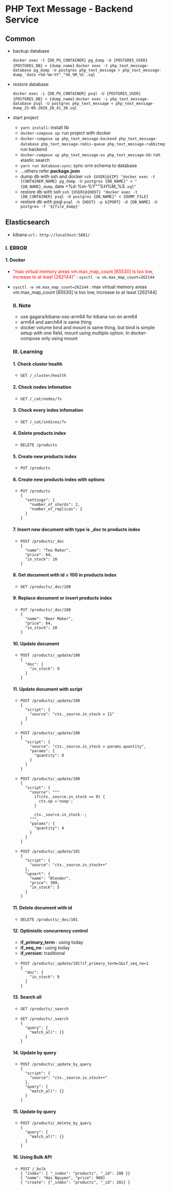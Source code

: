 # PHP Text Message - Backend Service
  ## Common
  - backup database

    ```docker exec -t {DB_PG_CONTAINER} pg_dump -U {POSTGRES_USER} {POSTGRES_DB} > {dump_name}```
    ```docker exec -t php_text_message-database pg_dump -U postgres php_text_message > php_text_message-dump_`date +%d-%m-%Y"_"%H_%M_%S`.sql```
  - restore database

    ```docker exec -i {DB_PG_CONTAINER} psql -U {POSTGRES_USER} {POSTGRES_DB} < {dump_name}```
    ```docker exec -i php_text_message-database psql -U postgres php_text_message < php_text_message-dump_25-06-2020_20_41_30.sql```
  - start project
    - `yarn install`: install lib
    - `docker-compose up`: run project with docker
    - `docker-compose up php_text_message-backend php_text_message-database php_text_message-redis-queue php_text_message-rabbitmq`: run backend
    - `docker-compose up php_text_message-es php_text_message-kb`: run elastic search
    - `yarn run database:sync`: sync orm schema to database
    - ...others refer **package.json**
    - dump db with ssh and docker `ssh {USER}@{IP} "docker exec -t {CONTAINER_NAME} pg_dump -U postgres {DB_NAME}" > "{DB_NAME}_dump_`date +%d-%m-%Y"_"%H_%M_%S`.sql"`
    - restore db with ssh `ssh {USER}@{HOST} "docker exec -t {DB_CONTAINER} psql -U postgres {DB_NAME}" < {DUMP_FILE}`
    - restore db with psql `psql -h {HOST} -p ${PORT} -d {DB_NAME} -U postgres -f '${file_dump}'`
  ## Elasticsearch
  - kibana `url: http://localhost:5601/`
  ### I. ERROR
  #### 1. Docker 
  - <span style="color:red">"max virtual memory areas vm.max_map_count [65530] is too low, increase to at least [262144]"</span> : ````sysctl -w vm.max_map_count=262144````
  - `sysctl -w vm.max_map_count=262144` : max virtual memory areas vm.max_map_count [65530] is too low, increase to at least [262144]
    ### II. Note
    - use gagara/kibana-oss-arm64 for kibana run on arm64
    - arm64 and aarch64 is same thing
    - docker volume bind and mount is same thing, but bind is simple setup with one field, mount using multiple option. In docker-compose only using mount
    ### III. Learning
    #### 1. Check **cluster** health
    - ```
      GET /_cluster/health
      ```

    #### 2. Check **nodes** infomation
    - ```
      GET /_cat/nodes/?v
      ```

    #### 3. Check every **index** infomation
    - ```
      GET /_cat/indices/?v
      ```

    #### 4. Delete **products** index
    - ```
      DELETE /products
      ```

    #### 5. Create new **products** index
    - ```
      PUT /products
      ```

    #### 6. Create new **products** index with options
    - ```
      PUT /products
      {
        "settings": {
          "number_of_shards": 2,
          "number_of_replicas": 2
        }
      }
      ```
    #### 7. Insert new document with type is **_doc** to **products** index
    - ```
      POST /products/_doc 
      {
        "name": "Tea Maker",
        "price": 64,
        "in_stock": 10
      }
      ```

    #### 8. Get document with id = **100** in **products** index
    - ```
      GET /products/_doc/100
      ```

    #### 9. Replace document or insert **products** index
    - ```
      PUT /products/_doc/100 
      {
        "name": "Beer Maker",
        "price": 64,
        "in_stock": 10
      }
      ```

    #### 10. Update document
    - ```
      POST /products/_update/100 
      {
        "doc": {
          "in_stock": 9
        }
      }
      ```

    #### 11. Update document with script
    - ```
      POST /products/_update/100 
      {
        "script": {
          "source": "ctx._source.in_stock = 11"
        }
      }
      ```

    - ```
      POST /products/_update/100 
      {
        "script": {
          "source": "ctx._source.in_stock = params.quantity",
          "params": {
            "quantity": 0
          }
        }
      }
      ```

    - ```
      POST /products/_update/100 
      {
        "script": {
          "source": """
            if(ctx._source.in_stock == 0) {
              ctx.op ='noop';
            }
            
            ctx._source.in_stock--;
          """,
          "params": {
            "quantity": 4
          }
        }
      }
      ```

    - ```
      POST /products/_update/101
      {
        "script": {
          "source": "ctx._source.in_stock++"
        },
        "upsert": {
          "name": "Blender",
          "price": 399,
          "in_stock": 5
        }
      }
      ```

    #### 11. Delete document with id
    - ```
      DELETE /products/_doc/101
      ```

    #### 12. Optimistic concurrency control
    - **if_primary_term** : using today
    - **if_seq_no** : using today
    - **if_version**: traditional
    - ```
      POST /products/_update/101?if_primary_term=1&if_seq_no=1 
      {
        "doc": {
          "in_stock": 9
        }
      }
      ```

    #### 13. Search all
    - ```
      GET /products/_search
      ```
    - ```
      GET /products/_search
      {
        "query": {
          "match_all": {}
        }
      }
      ```
    #### 14. Update by query
    - ```
      POST /products/_update_by_query
      {
        "script": {
          "source": "ctx._source.in_stock++"
        },
        "query": {
          "match_all": {}
        }
      }
      ```

    #### 15. Update by query
    - ```
      POST /products/_delete_by_query
      {
        "query": {
          "match_all": {}
        }
      }
      ```

    #### 16. Using Bulk API
    - ```
      POST /_bulk
      { "index": { "_index": "products", "_id": 200 }}
      { "name": "Hai Nguyen", "price": 900}
      { "create": {"_index": "products", "_id": 201} }
      ```